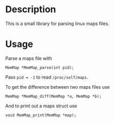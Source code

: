 # Description
This is a small library for parsing linux maps files.

# Usage
Parse a maps file with
```
MemMap *MemMap_parse(int pid);
```

Pass `pid = -1` to read `/proc/self/maps`.

To get the difference between two maps files use
```
MemMap *MemMap_diff(MemMap *a, MemMap *b);
```

And to print out a maps struct use
```
void MemMap_print(MemMap *map);
```

